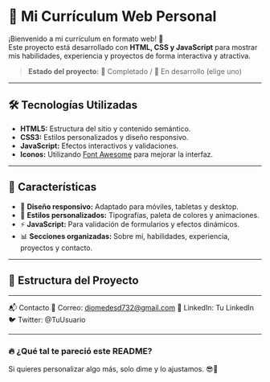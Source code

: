 # 📄 Mi Currículum Web Personal

¡Bienvenido a mi currículum en formato web! 🎉  
Este proyecto está desarrollado con **HTML, CSS y JavaScript** para mostrar mis habilidades, experiencia y proyectos de forma interactiva y atractiva.  
> **Estado del proyecto:** 🚀 Completado / 🚧 En desarrollo (elige uno)

---

## 🛠 Tecnologías Utilizadas
- **HTML5:** Estructura del sitio y contenido semántico.  
- **CSS3:** Estilos personalizados y diseño responsivo.  
- **JavaScript:** Efectos interactivos y validaciones.  
- **Iconos:** Utilizando [Font Awesome](https://fontawesome.com/) para mejorar la interfaz.  

---

## 🌟 Características
- 📱 **Diseño responsivo:** Adaptado para móviles, tabletas y desktop.  
- 🎨 **Estilos personalizados:** Tipografías, paleta de colores y animaciones.  
- ⚡ **JavaScript:** Para validación de formularios y efectos dinámicos.  
- 📊 **Secciones organizadas:** Sobre mí, habilidades, experiencia, proyectos y contacto.  

---

## 📂 Estructura del Proyecto

---

📬 Contacto
📧 Correo: diomedesd732@gmail.com
💼 LinkedIn: Tu LinkedIn
🐦 Twitter: @TuUsuario


---

### 🔥 **¿Qué tal te pareció este README?**
Si quieres personalizar algo más, solo dime y lo ajustamos. 😎🚀

